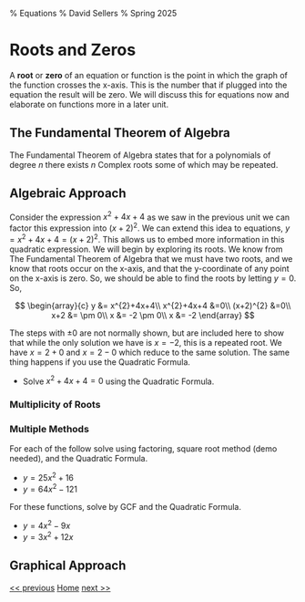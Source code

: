 % Equations
% David Sellers
% Spring 2025

# Roots and Zeros

A **root** or **zero** of an equation or function is the point in which the graph of the function crosses the x-axis. This is the number that if plugged into the equation the result will be zero. We will discuss this for equations now and elaborate on functions more in a later unit.

## The Fundamental Theorem of Algebra

The Fundamental Theorem of Algebra states that for a polynomials of degree $n$ there exists $n$ Complex roots some of which may be repeated.

## Algebraic Approach

Consider the expression $x^{2}+4x+4$ as we saw in the previous unit we can factor this expression into $(x+2)^{2}.$ We can extend this idea to equations, $y=x^{2}+4x+4=(x+2)^{2}.$ This allows us to embed more information in this quadratic expression. We will begin by exploring its roots. We know from The Fundamental Theorem of Algebra that we must have two roots, and we know that roots occur on the x-axis, and that the y-coordinate of any point on the x-axis is zero. So, we should be able to find the roots by letting $y=0.$ So,

$$
\begin{array}{c}
y &= x^{2}+4x+4\\
x^{2}+4x+4 &=0\\
(x+2)^{2} &=0\\
x+2  &= \pm 0\\
x  &= -2 \pm 0\\
x  &= -2
\end{array}
$$

The steps with $\pm 0$ are not normally shown, but are included here to show that while the only solution we have is $x=-2$, this is a repeated root. We have $x=2+0$ and $x=2-0$ which reduce to the same solution. The same thing happens if you use the Quadratic Formula.

- Solve $x^{2}+4x+4=0$ using the Quadratic Formula.

### Multiplicity of Roots

### Multiple Methods

For each of the follow solve using factoring, square root method (demo needed), and the Quadratic Formula.

- $y=25x^{2}+16$
- $y=64x^{2}-121$

For these functions, solve by GCF and the Quadratic Formula.

- $y=4x^{2}-9x$
- $y=3x^{2}+12x$

## Graphical Approach

[<< previous]() [Home](../index.html) [next >>](./day2.html)
